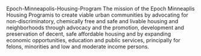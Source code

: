 Epoch-Minneapolis-Housing-Program
The mission of the Epoch Minneaplis Housing Programis to
create viable urban communities by advocating for non-discriminatory, chemically free and safe and livable housing
and neighborhoods through advocacy and the promotion, development and preservation of decent, safe affordable housing
and by expanding economic opportunities, education and public services, principally for felons, minorities and low and moderate
income persons.

